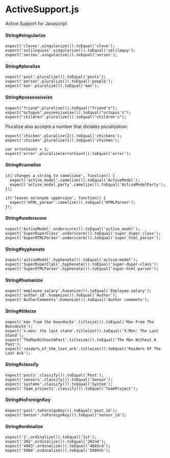 ActiveSupport.js
===============

Active Support for Javascript

#### String#singularize

```
expect('cloves'.singularize()).toEqual('clove');
expect('soliloquies'.singularize()).toEqual('soliloquy');
expect('series'.singularize()).toEqual('series');
```

#### String#pluralize

```
expect('post'.pluralize()).toEqual('posts');
expect('person'.pluralize()).toEqual('people');
expect('man'.pluralize()).toEqual('men');
```

#### String#possessiveize

```
expect("friend".pluralize()).toEqual("friend's");
expect("octopus".possessiveize()).toEqual("octopus's");
expect("children".pluralize()).toEqual("children's");
```

Pluralize also accepts a number that dictates pluralization:

```
expect('chicken'.pluralize(2)).toEqual('chickens');
expect('chicken'.pluralize(1)).toEqual('chicken');

var errorCount = 1;
expect('error'.pluralize(errorCount)).toEqual('error');
```

#### String#camelize
  
```
it('changes a string to camelcase', function() {
  expect('active_model'.camelize()).toEqual('ActiveModel');
  expect('active_model_party'.camelize()).toEqual('ActiveModelParty');
});

it('leaves acronyms uppercase', function() {
  expect('HTML_parser'.camelize()).toEqual('HTMLParser');
});
```

#### String#underscore

```
expect('ActiveModel'.underscore()).toEqual('active_model');
expect('SuperDuperClass'.underscore()).toEqual('super_duper_class');
expect('SuperHTMLParser'.underscore()).toEqual('super_html_parser');
```

#### String#hyphenate

```
expect('activeModel'.hyphenate()).toEqual('active-model');
expect('SuperDuperClass'.hyphenate()).toEqual('super-duper-class');
expect('SuperHTMLParser'.hyphenate()).toEqual('super-html-parser');
```

#### String#humanize

```
expect('employee_salary'.humanize()).toEqual('Employee salary');
expect('author_id'.humanize()).toEqual('Author');
expect('AuthorComments'.humanize()).toEqual('Author comments');
```

#### String#titleize

```
expect('man from the boondocks'.titleize()).toEqual('Man From The Boondocks');
expect('x-men: the last stand'.titleize()).toEqual('X-Men: The Last Stand');
expect('TheManWithoutAPast'.titleize()).toEqual('The Man Without A Past');
expect('raiders_of_the_lost_ark'.titleize()).toEqual('Raiders Of The Lost Ark');
```

#### String#classify

```
expect('posts'.classify()).toEqual('Post');
expect('sensors'.classify()).toEqual('Sensor');
expect('systems'.classify()).toEqual('System');
expect('team_projects'.classify()).toEqual('TeamProject');
```

#### String#toForeignKey

```
expect('post'.toForeignKey()).toEqual('post_id');
expect('Sensor'.toForeignKey()).toEqual('sensor_id');
```

#### String#ordinalize

```
expect('1'.ordinalize()).toEqual('1st');
expect('202'.ordinalize()).toEqual('202nd');
expect('4003'.ordinalize()).toEqual('4003rd');
expect('5004'.ordinalize()).toEqual('5004th');
```
